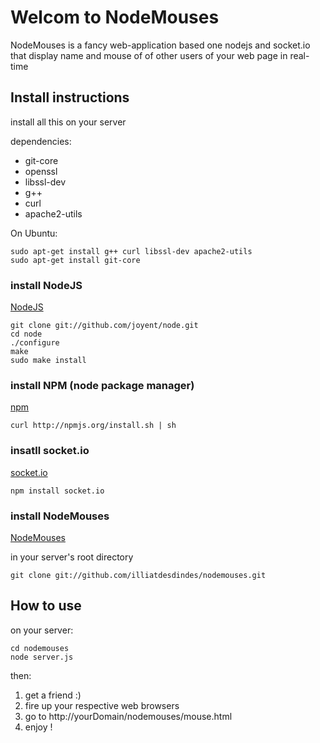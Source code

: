 # Welcom to NodeMouses

NodeMouses is a fancy web-application based one nodejs and socket.io that display name and mouse of of other users of your web page in real-time

## Install instructions

install all this on your server

dependencies:

  * git-core
  * openssl 
  * libssl-dev
  * g++ 
  * curl 
  * apache2-utils

On Ubuntu:

    sudo apt-get install g++ curl libssl-dev apache2-utils
    sudo apt-get install git-core

### install NodeJS

[NodeJS](nodejs.org)

    git clone git://github.com/joyent/node.git
    cd node
    ./configure
    make
    sudo make install
    
### install NPM (node package manager)

[npm](http://npmjs.org)

    curl http://npmjs.org/install.sh | sh
    
### insatll socket.io

[socket.io](http://socket.io)    

    npm install socket.io
    
### install NodeMouses

[NodeMouses](github.com/illiatdesdindes/nodemouses)

in your server's root directory
    
    git clone git://github.com/illiatdesdindes/nodemouses.git
    
## How to use

on your server:

    cd nodemouses
    node server.js

then:

  1.  get a friend :)
  2.  fire up your respective web browsers
  3.  go to http://yourDomain/nodemouses/mouse.html
  4.  enjoy !

